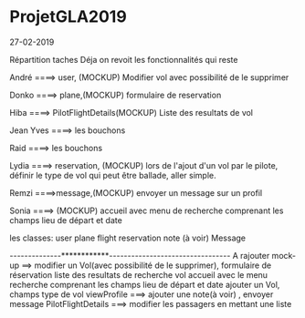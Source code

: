 # ProjetGLA2019
27-02-2019

Répartition taches
Déja on revoit les fonctionnalités qui reste

André ====> user, (MOCKUP)  Modifier vol avec possibilité de le supprimer

Donko ====> plane,(MOCKUP)  formulaire de reservation

Hiba ====> PilotFlightDetails(MOCKUP)   Liste des resultats de vol

Jean Yves ====> les bouchons

Raid ====> les bouchons

Lydia ====> reservation, (MOCKUP) lors de l'ajout d'un vol par le pilote, définir le type de vol qui peut être ballade, aller simple.

Remzi ====>message,(MOCKUP)   envoyer un message sur un profil

Sonia ====>  (MOCKUP) accueil avec menu de recherche comprenant les champs lieu de départ et date

les classes:
  user
  plane
  flight
  reservation
  note (à voir)
  Message


--------------************---------------------------------
A rajouter
mock-up ==> modifier un Vol(avec possibilité de le supprimer),
            formulaire de réservation
            liste des resultats de  recherche vol
            accueil avec le menu recherche comprenant les champs lieu de départ et date
            ajouter un Vol, champs type de vol
            viewProfile ===> ajouter une note(à voir) , envoyer message
            PilotFlightDetails ===> modifier les passagers en mettant une liste
